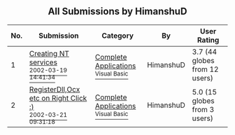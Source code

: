 ﻿<div align="center">

## All Submissions by HimanshuD

</div>

No.  | Submission | Category | By   | User Rating
---- | ---------- | -------- | ---- | -----------
1 | [Creating NT services<br /><sup>2002-03-19 14:41:34</sup>](https://github.com/Planet-Source-Code/himanshud-creating-nt-services__1-32828) | [Complete Applications<br /><sup>Visual Basic</sup>](../ByCategory/complete-applications__1-27.md) | HimanshuD | 3.7 (44 globes from 12 users)
2 | [RegisterDll,Ocx etc on Right Click :\)<br /><sup>2002-03-21 09:31:18</sup>](https://github.com/Planet-Source-Code/himanshud-registerdll-ocx-etc-on-right-click__1-32915) | [Complete Applications<br /><sup>Visual Basic</sup>](../ByCategory/complete-applications__1-27.md) | HimanshuD | 5.0 (15 globes from 3 users)
